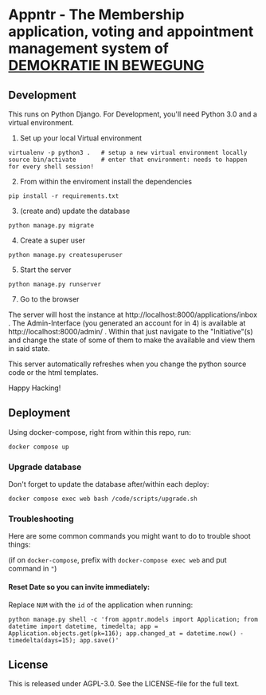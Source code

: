 # Appntr - The Membership application, voting and appointment management system of [DEMOKRATIE IN BEWEGUNG](https://bewegung.jetzt)

## Development 

This runs on Python Django. For Development, you'll need Python 3.0 and a virtual environment.

1. Set up your local Virtual environment

```
virtualenv -p python3 .   # setup a new virtual environment locally
source bin/activate       # enter that environment: needs to happen for every shell session!
```

2. From within the enviroment install the dependencies

```
pip install -r requirements.txt
```

3. (create and) update the database
```
python manage.py migrate
```

4. Create a super user
```
python manage.py createsuperuser
```

5. Start the server
```
python manage.py runserver
```

7. Go to the browser

The server will host the instance at http://localhost:8000/applications/inbox . The Admin-Interface (you generated an account for in 4) is available at http://localhost:8000/admin/ . Within that just navigate to the "Initiative"(s) and change the state of some of them to make the available and view them in said state.

This server automatically refreshes when you change the python source code or the html templates. 

Happy Hacking!


## Deployment

Using docker-compose, right from within this repo, run:

```
docker compose up
```


### Upgrade database

Don't forget to update the database after/within each deploy:

```
docker compose exec web bash /code/scripts/upgrade.sh
```


### Troubleshooting

Here are some common commands you might want to do to trouble shoot things:

(if on `docker-compose`, prefix with `docker-compose exec web` and put command in `"`)

#### Reset Date so you can invite immediately:

Replace `NUM` with the `id` of the application when running:

```
python manage.py shell -c 'from appntr.models import Application; from datetime import datetime, timedelta; app = Application.objects.get(pk=116); app.changed_at = datetime.now() - timedelta(days=15); app.save()'
```



## License

This is released under AGPL-3.0. See the LICENSE-file for the full text.
